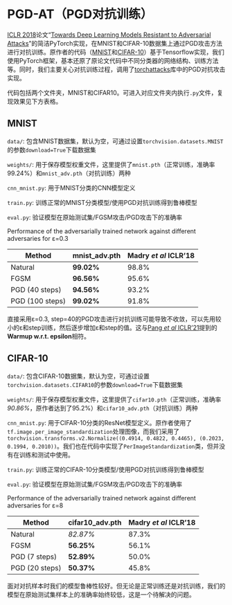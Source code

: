 # PGD-AT（PGD对抗训练）

[ICLR 2018](https://openreview.net/forum?id=rJzIBfZAb)论文“[Towards Deep Learning Models Resistant to Adversarial Attacks](https://arxiv.org/abs/1706.06083)”的简洁PyTorch实现，在MNIST和CIFAR-10数据集上通过PGD攻击方法进行对抗训练。原作者的代码（[MNIST](https://github.com/MadryLab/mnist_challenge)和[CIFAR-10](https://github.com/MadryLab/cifar10_challenge)）基于Tensorflow实现，我们使用PyTorch框架，基本还原了原论文代码中不同分类器的网络结构、训练方法等。同时，我们主要关心对抗训练过程，调用了[torchattacks](https://github.com/Harry24k/adversarial-attacks-pytorch)库中的PGD对抗攻击实现。

代码包括两个文件夹，MNIST和CIFAR10。可进入对应文件夹内执行`.py`文件，复现效果见下方表格。

## MNIST

`data/`: 包含MNIST数据集，默认为空，可通过设置`torchvision.datasets.MNIST`的参数`download=True`下载数据集

`weights/`: 用于保存模型权重文件，这里提供了`mnist.pth`（正常训练，准确率99.24%）和`mnist_adv.pth`（对抗训练）两种

`cnn_mnist.py`: 用于MNIST分类的CNN模型定义

`train.py`: 训练正常的MNIST分类模型/使用PGD对抗训练得到鲁棒模型

`eval.py`: 验证模型在原始测试集/FGSM攻击/PGD攻击下的准确率

Performance of the adversarially trained network against different adversaries for ε=0.3

| Method          | mnist_adv.pth | Madry _et_ _al_ ICLR’18 |
| --------------- | ------------- | ----------------------- |
| Natural         | **99.02%**    | 98.8%                   |
| FGSM            | **96.56%**    | 95.6%                   |
| PGD (40 steps)  | **94.56%**    | 93.2%                   |
| PGD (100 steps) | **99.02%**    | 91.8%                   |

直接采用ε=0.3, step=40的PGD攻击进行对抗训练可能导致不收敛，可以先用较小的ε和step训练，然后逐步增加ε和step的值。这与[Pang _et_ _al_ ICLR’21](https://openreview.net/forum?id=Xb8xvrtB8Ce)提到的**Warmup w.r.t. epsilon**相符。

## CIFAR-10

`data/`: 包含CIFAR-10数据集，默认为空，可通过设置`torchvision.datasets.CIFAR10`的参数`download=True`下载数据集

`weights/`: 用于保存模型权重文件，这里提供了`cifar10.pth`（正常训练，准确率*90.86%*，原作者达到了95.2%）和`cifar10_adv.pth`（对抗训练）两种

`cnn_mnist.py`: 用于CIFAR-10分类的ResNet模型定义。原作者使用了`tf.image.per_image_standardization`处理图像，而我们采用了`torchvision.transforms.v2.Normalize((0.4914, 0.4822, 0.4465), (0.2023, 0.1994, 0.2010))`。我们也在代码中实现了`PerImageStandardization`类，但并没有在训练和测试中使用。

`train.py`: 训练正常的CIFAR-10分类模型/使用PGD对抗训练得到鲁棒模型

`eval.py`: 验证模型在原始测试集/FGSM攻击/PGD攻击下的准确率

Performance of the adversarially trained network against different adversaries for ε=8

| Method         | cifar10_adv.pth | Madry _et_ _al_ ICLR’18 |
| -------------- | --------------- | ----------------------- |
| Natural        | _82.87%_        | 87.3%                   |
| FGSM           | **56.25%**      | 56.1%                   |
| PGD (7 steps)  | **52.89%**      | 50.0%                   |
| PGD (20 steps) | **50.37%**      | 45.8%                   |

面对对抗样本时我们的模型鲁棒性较好。但无论是正常训练还是对抗训练，我们的模型在原始测试集样本上的准确率始终较低，这是一个待解决的问题。
